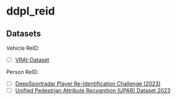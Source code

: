# ddpl_reid

## Datasets

Vehicle ReID:
- [ ] [VRAI-Dataset](https://github.com/JiaoBL1234/VRAI-Dataset)

Person ReID:
- [ ] [DeepSportradar Player Re-Identification Challenge (2023)](https://github.com/DeepSportradar/player-reidentification-challenge)
- [ ] [Unified Pedestrian Attribute Recognition (UPAR) Dataset 2023](https://github.com/speckean/upar_dataset)
